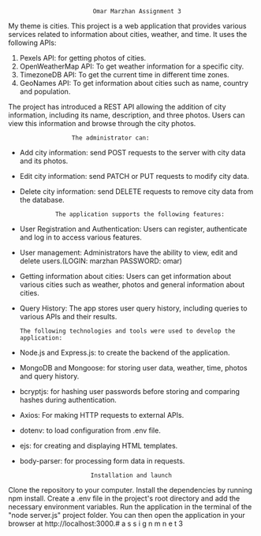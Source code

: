                             Omar Marzhan Assignment 3
My theme is cities. This project is a web application that provides various services related to information about cities, weather, and time.
It uses the following APIs:
1. Pexels API: for getting photos of cities.
2. OpenWeatherMap API: To get weather information for a specific city.
3. TimezoneDB API: To get the current time in different time zones.
4. GeoNames API: To get information about cities such as name, country and population.

The project has introduced a REST API allowing the addition of city information,
including its name, description, and three photos.
Users can view this information and browse through the city photos.

                      The administrator can:

- Add city information: send POST requests to the server with city data and its photos.
- Edit city information: send PATCH or PUT requests to modify city data.
- Delete city information: send DELETE requests to remove city data from the database.
                 
                The application supports the following features:

- User Registration and Authentication: Users can register, authenticate and log in to access various features.
- User management: Administrators have the ability to view, edit and delete users.(LOGIN: marzhan PASSWORD: omar)
- Getting information about cities: Users can get information about various cities such as weather, photos and general information about cities.
- Query History: The app stores user query history, including queries to various APIs and their results.


      The following technologies and tools were used to develop the application:

- Node.js and Express.js: to create the backend of the application.
- MongoDB and Mongoose: for storing user data, weather, time, photos and query history.
- bcryptjs: for hashing user passwords before storing and comparing hashes during authentication.
- Axios: For making HTTP requests to external APIs.
- dotenv: to load configuration from .env file.
- ejs: for creating and displaying HTML templates.
- body-parser: for processing form data in requests.

                          Installation and launch
Clone the repository to your computer.
Install the dependencies by running npm install.
Create a .env file in the project's root directory and add the necessary environment variables.
Run the application in the terminal of the "node server.js" project folder.
You can then open the application in your browser at http://localhost:3000.#   a s s i g n m n e t 3 
 
 

